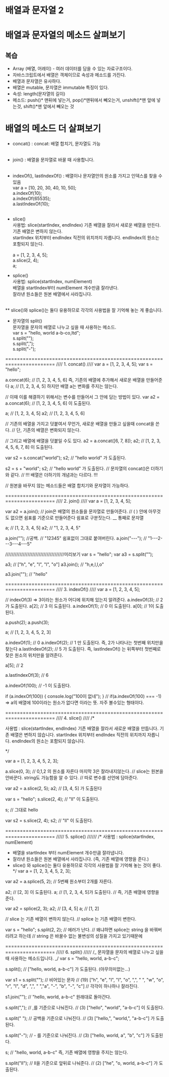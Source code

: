 # 배열과 문자열 2

# 배열과 문자열의 메소드 살펴보기

## 복습

- Array (배열, 어레이) - 여러 데이터를 담을 수 있는 자료구조이다.
- 자바스크립트에서 배열은 객체이므로 속성과 메소드를 가진다.
- 배열과 문자열은 유사하다.
- 배열은 mutable, 문자열은 immutable 특징이 있다.
- 속성: length(문자열의 길이)
- 메소드: push()* 맨뒤에 넣는거, pop()*맨뒤에서 뻬오는거, unshift()*맨 앞에 넣는것, shift()*맨 앞에서 빼오는 것

# 배열의 메소드 더 살펴보기

- concat() : concat: 배열 합치기, 문자열도 가능 <br/><br/>

- join() : 배열을 문자열로 바꿀 때 사용합니다. <br/><br/>

- indexOf(), lastIndexOf() : 배열이나 문자열안의 원소를 가지고 인덱스를 찾을 수 있음 <br/>
  var a = [10, 20, 30, 40, 10, 50]; <br/>
  a.indexOf(10); <br/>
  a.indexOf(65535); <br/>
  a.lastIndexOf(10); <br/><br/>

- slice() <br/>
  사용법: slice(startIndex, endIndex) 기존 배열을 잘라서 새로운 배열을 만든다. <br/>
  기존 배열은 변하지 않는다. <br/>
  startIndex 위치부터 endIndex 직전의 위치까지 자릅니다. endIndex의 원소는 포함되지 않는다. <br/><br/>
  a = [1, 2, 3, 4, 5]; <br/>
  a.slice(2, 4); <br/>
  a; <br/>

- splice() <br/>
  사용법: splice(startIndex, numElement) <br/>
  배열을 startIndex부터 numElement 개수만큼 잘라낸다. <br/>
  잘라낸 원소들은 원본 배열에서 사라집니다. <br/><br/>

\*\* slice()와 splice()는 둘다 유용하므로 각각의 사용법을 잘 기억해 놓는 게 좋습니다. <br/>

- 문자열의 split() <br/>
  문자열을 문자의 배열로 나누고 싶을 때 사용하는 메소드. <br/>
  var s = "hello, world a-b-co,ltd";<br/>
  s.split(""); <br/>
  s.split(","); <br/>
  s.split("-"); <br/>

=======================================================================
//// 1. concat() ////
var a = [1, 2, 3, 4, 5];
var s = "hello";

a.concat(6);
// [1, 2, 3, 4, 5, 6] 즉, 기존의 배열에 추가해서 새로운 배열을 만들어준다
a;
// [1, 2, 3, 4, 5] 하지만 배열 a는 변화를 주지는 않는다.

// 이때 이를 해결하기 위해서는 변수를 만들어서 그 안에 담는 방법이 있다.
var a2 = a.concat(6);
// [1, 2, 3, 4, 5, 6] 이 도출된다.

a; // [1, 2, 3, 4, 5]
a2; // [1, 2, 3, 4, 5, 6]

// 기존의 배열을 가지고 덧붙여서 무언가, 새로운 배열을 만들고 싶을때 concat을 쓴다.
// 단, 기존의 배열은 변화되지 않는다.

// 그리고 배열에 배열을 덧붙일 수도 있다.
a2 = a.concat([6, 7, 8]);
a2;
// [1, 2, 3, 4, 5, 6, 7, 8] 이 도출된다.

var s2 = s.concat("world");
s2;
// "hello world" 가 도출된다.

s2 = s + "world";
s2;
// "hello world" 가 도출된다.
// 문자열의 concat()은 더하기와 같다.
// !!! 배열은 더하기의 개념과는 다르다. !!!

// 원본을 바꾸지 않는 메소드들은 배열 합치기와 문자열이 가능하다.

=======================================================================
//// 2. join() ////
var a = [1, 2, 3, 4, 5];

var a2 = a.join();
// join은 배열의 원소들을 문자열로 만들어준다.
// ( ) 안에 아무것도 없으면 쉼표를 기준으로 만들어준다 쉼표로 구분짓는다. \_\_ 통째로 문자열

a;
// [1, 2, 3, 4, 5]
a2;
// "1, 2, 3, 4, 5"

a.join(""); //공백.
// "12345" 쉼표없이 그대로 붙여버린다.
a.join("---");
// "1---2---3---4---5"

/////////////////////////////////////미리보기
var s = "hello";
var a3 = s.split("");

a3;
// ["h", "e", "l", "l", "o"]
a3.join();
// "h,e,l,l,o"

a3.join("");
// "hello"

=======================================================================
//// 3. indexOf() ////
var a = [1, 2, 3, 4, 5];

// indexOf(3) => 3이라는 원소가 어디에 위치해 있는지 알려준다.
a.indexOf(3);
// 2 가 도출된다.
a[2];
// 3 이 도출된다.
a.indexOf(1);
// 0 이 도출된다.
a[0];
// 1이 도출된다.

a.push(2);
a.push(3);

a;
// [1, 2, 3, 4, 5, 2, 3]

a.indexOf(1);
// 0
a.indexOf(2);
// 1 만 도출된다. 즉, 2가 나타나는 첫번째 위치만을 찾는다
a.lastIndexOf(2);
// 5 가 도출된다. 즉, lastIndexOf() 는 뒤쪽부터 첫번째로 찾은 원소의 위치만을 알려준다.

a[5];
// 2

a.lastIndexOf(3);
// 6

a.indexOf(100);
// -1 이 도출된다.

if (a.indexOf(100)) {
console.log("100이 없네");
}
// if(a.indexOf(100) === -1) => a의 배열에 100이라는 원소가 없다면 이라는 뜻. 자주 볼수있는 형태이다.

=======================================================================
//// 4. slice() ////
/\*

사용법 : slice(startIndex, endIndex)
기존 배열을 잘라서 새로운 배열을 만듭니다.
기존 배열은 변하지 않습니다.
startIndex 위치부터 endIndex 직전의 위치까지 자릅니다.
endIndex의 원소는 포함되지 않습니다.

\*/

var a = [1, 2, 3, 4, 5, 2, 3];

a.slice(0, 3); // 0,1,2 의 원소를 자른다 마지막 3은 잘라내지않는다.
// slice는 원본을 안바꾼다. string도 가능함을 알 수 있다.
// 따로 변수를 선언에 담아준다.

var a2 = a.slice(2, 5);
a2;
// [3, 4, 5] 가 도출된다

var s = "hello";
s.slice(2, 4);
// "ll" 이 도출된다.

s;
// 그대로 hello

var s2 = s.slice(2, 4);
s2;
// "ll" 이 도출된다.

=======================================================================
///// 5. splice() //////
/\*
사용법 : splice(startIndex, numElement)

- 배열을 startIndex 부터 numElement 개수만큼 잘라냅니다.
- 잘라낸 원소들은 원본 배열에서 사라집니다. (즉, 기존 배열에 영향을 준다.)
- slice() 와 splice()는 둘다 유용하므로 각각의 사용법을 잘 기억해 놓는 것이 좋다.
  \*/
  var a = [1, 2, 3, 4, 5, 2, 3];

var a2 = a.splice(5, 2);
// 5번째 원소부터 2개를 자른다.

a2;
// [2, 3] 이 도출된다.
a;
// [1, 2, 3, 4, 5]가 도출된다.
// 즉, 기존 배열에 영향을 준다.

var a2 = splice(2, 3);
a2;
// [3, 4, 5]
a;
// [1, 2]

// slice 는 기존 배열이 변하지 않는다.
// splice 는 기존 배열이 변한다.

var s = "hello";
s.split(2, 2);
// 에러가 난다.
// 왜냐하면 splice는 string 을 바꿔버리려고 하는데
// string 은 바꿀수 없는 불변성의 성질을 가지고 있기때문에

=======================================================================
///// 6. split() /////
/_
문자열을 문자의 배열로 나누고 싶을 때 사용하는 메소드입니다.
_/
var s = "hello, world, a-b-c";

s.split();
// ["hello, world, a-b-c"] 가 도출된다. (아무의미없는...)

var s1 = s.split(""); // 비어있는 문자
// (19) ["h", "e", "l", "l", "o", ",", " ", "w", "o", "r", "l", "d", ",", " ","a", "-", "b", "-", "c"]
// 각각이 하나하나 잘라진다.

s1.join("");
// "hello, world, a-b-c" 원래대로 돌아간다.

s.split(","); // ,를 기준으로 나눠진다.
// (3) ["hello", "world", "a-b-c"] 이 도출된다.

s.split(" "); // 공백을 기준으로 나눠진다.
// (3) ["hello,", "world,", "a-b-c"] 가 도출된다.

s.split("-"); // - 를 기준으로 나눠진다.
// (3) ["hello, world, a", "b", "c"] 가 도출된다.

s;
// "hello, world, a-b-c" 즉, 기존 배열에 영향을 주지는 않는다.

s.split("ll"); // ll을 기준으로 앞뒤로 나눠준다.
// (2) ["he", "o, world, a-b-c"] 가 도출된다.
